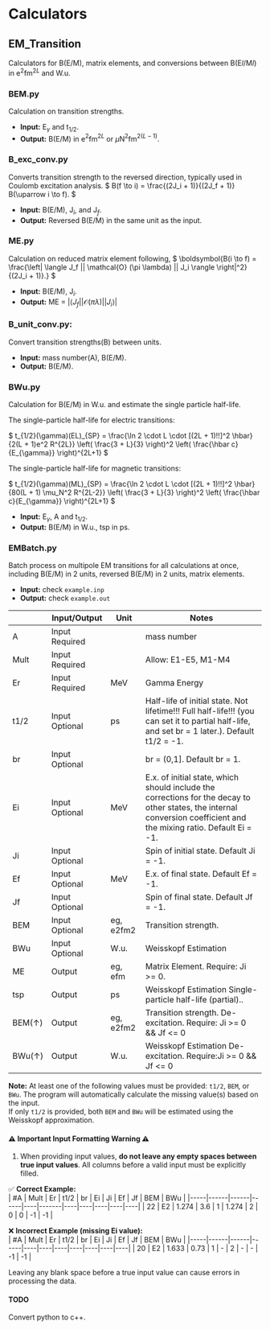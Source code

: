 # Calculators

## EM_Transition
Calculators for B(E/M), matrix elements, and conversions between B(E$`l`$/M$`l`$) in e$`^2`$fm$`^{2L}`$ and W.u.

### BEM.py
Calculation on transition strengths.
- **Input:** E$`_{\gamma}`$ and t$`_{1/2}`$.
- **Output:** B(E/M) in e$`^2`$fm$`^{2L}`$ or $`\mu`$N$`^2`$fm$`^{2(L-1)}`$.

### B_exc_conv.py
Converts transition strength to the reversed direction, typically used in Coulomb excitation analysis.
$`
B(f \to i) = \frac{(2J_i + 1)}{(2J_f + 1)} B(\uparrow i \to f).
`$
- **Input:** B(E/M), J$`_i`$, and J$`_f`$.
- **Output:** Reversed B(E/M) in the same unit as the input.

### ME.py
Calculation on reduced matrix element following,
$`
\boldsymbol{B(i \to f) = \frac{\left| \langle J_f || \mathcal{O} (\pi \lambda) || J_i \rangle \right|^2}{(2J_i + 1)}.}
`$
- **Input:** B(E/M), J$`_i`$.
- **Output:** ME = $`\left| \langle J_f || \mathcal{O} (\pi \lambda) || J_i \rangle \right|`$

### B_unit_conv.py:
Convert transition strengths(B) between units.
- **Input:** mass number(A), B(E/M).
- **Output:**  B(E/M).

### BWu.py
Calculation for B(E/M) in W.u. and estimate the single particle half-life.

The single-particle half-life for electric transitions:

$`
t_{1/2}(\gamma)(EL)_{SP} = \frac{\ln 2 \cdot L \cdot [(2L + 1)!!]^2 \hbar}
{2(L + 1)e^2 R^{2L}} 
\left( \frac{3 + L}{3} \right)^2 
\left( \frac{\hbar c}{E_{\gamma}} \right)^{2L+1}
`$

The single-particle half-life for magnetic transitions:

$`
t_{1/2}(\gamma)(ML)_{SP} = \frac{\ln 2 \cdot L \cdot [(2L + 1)!!]^2 \hbar}
{80(L + 1) \mu_N^2 R^{2L-2}} 
\left( \frac{3 + L}{3} \right)^2 
\left( \frac{\hbar c}{E_{\gamma}} \right)^{2L+1}
`$

- **Input:** E$`_{\gamma}`$, A and t$`_{1/2}`$.
- **Output:** B(E/M) in W.u., tsp in ps. 


### EMBatch.py
Batch process on multipole EM transitions for all calculations at once, including B(E/M) in 2 units, reversed B(E/M) in 2 units, matrix elements.
- **Input:** check `example.inp`
- **Output:** check `example.out`

|        | Input/Output   | Unit      | Notes                                                                                                                                                                 |
|--------|----------------|-----------|-----------------------------------------------------------------------------------------------------------------------------------------------------------------------|
| A      | Input Required |           | mass number                                                                                                                                                           |
| Mult   | Input Required |           | Allow: E1-E5, M1-M4                                                                                                                                                   |
| Er     | Input Required | MeV       | Gamma Energy                                                                                                                                                          |
| t1/2   | Input Optional | ps        | Half-life of initial state. Not lifetime!!! Full half-life!!! (you can set it to partial half-life, and set br = 1 later.). Default t1/2 = -1.                        |
| br     | Input Optional |           | br = (0,1].  Default br = 1.                                                                                                                                          |
| Ei     | Input Optional | MeV       | E.x. of initial state, which should include the corrections for the decay to other states, the internal conversion coefficient and the mixing ratio. Default Ei = -1. |
| Ji     | Input Optional |           | Spin of initial state. Default Ji = -1.                                                                                                                               |
| Ef     | Input Optional | MeV       | E.x. of final state. Default Ef = -1.                                                                                                                                 |
| Jf     | Input Optional |           | Spin of final state. Default Jf = -1.                                                                                                                                 |
| BEM    | Input Optional | eg, e2fm2 | Transition strength.                                                                                                                                                  |
| BWu    | Input Optional | W.u.      | Weisskopf Estimation                                                                                                                                                  |
| ME     | Output         | eg, efm   | Matrix Element. Require: Ji >= 0.                                                                                                                                     |
| tsp    | Output         | ps        | Weisskopf Estimation Single-particle half-life (partial)..                                                                                                            |
| BEM(↑) | Output         | eg, e2fm2 | Transition strength. De-excitation. Require: Ji >= 0 && Jf <= 0                                                                                                       |
| BWu(↑) | Output         | W.u.      | Weisskopf Estimation De-excitation. Require:Ji >= 0 && Jf <= 0                                                                                                        |

**Note:** At least one of the following values must be provided: `t1/2`, `BEM`, or `BWu`.
The program will automatically calculate the missing value(s) based on the input.  
If only `t1/2` is provided, both `BEM` and `BWu` will be estimated using the Weisskopf approximation.

#### ⚠ Important Input Formatting Warning ⚠

1. When providing input values, **do not leave any empty spaces between true input values**. All columns before a valid input must be explicitly filled.  

✅ **Correct Example:**  
| #A  | Mult | Er   | t1/2 | br | Ei    | Ji  | Ef | Jf | BEM | BWu |
|-----|------|------|------|----|-------|----|----|----|----|----|
| 22  | E2   | 1.274 | 3.6  | 1  | 1.274 | 2  | 0  | 0  | -1  | -1  |

❌ **Incorrect Example (missing Ei value):**  
| #A  | Mult | Er   | t1/2 | br | Ei | Ji | Ef | Jf | BEM | BWu |
|-----|------|------|------|----|----|----|----|----|----|----|
| 20  | E2   | 1.633 | 0.73 | 1  | -  | 2  | -  | -  | -1  | -1  |

Leaving any blank space before a true input value can cause errors in processing the data. </br>


#### TODO
Convert python to c++.

